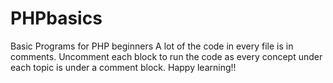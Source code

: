 PHPbasics
=========

Basic Programs for PHP beginners
A lot of the code in every file is in comments. Uncomment each block to run the code as every concept under each topic is under a comment block.
Happy learning!!
